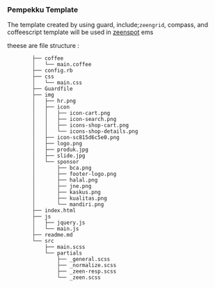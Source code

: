 ### Pempekku Template

The template created by using guard, include;`zeengrid`, compass, and coffeescript
template will be used in [zeenspot](http://zeenspot.com) ems 

theese are file structure : 

                        
            ├── coffee
            │   └── main.coffee
            ├── config.rb
            ├── css
            │   └── main.css
            ├── Guardfile
            ├── img
            │   ├── hr.png
            │   ├── icon
            │   │   ├── icon-cart.png
            │   │   ├── icon-search.png
            │   │   ├── icons-shop-cart.png
            │   │   └── icons-shop-details.png
            │   ├── icon-sc815d6c5e0.png
            │   ├── logo.png
            │   ├── produk.jpg
            │   ├── slide.jpg
            │   └── sponsor
            │       ├── bca.png
            │       ├── footer-logo.png
            │       ├── halal.png
            │       ├── jne.png
            │       ├── kaskus.png
            │       ├── kualitas.png
            │       └── mandiri.png
            ├── index.html
            ├── js
            │   ├── jquery.js
            │   └── main.js
            ├── readme.md
            └── src
                ├── main.scss
                └── partials
                    ├── _general.scss
                    ├── _normalize.scss
                    ├── _zeen-resp.scss
                    └── _zeen.scss

